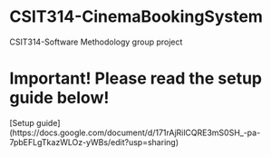 # CSIT314-CinemaBookingSystem
CSIT314-Software Methodology group project
<br>
<h1>Important! Please read the setup guide below!</h1>
[Setup guide](https://docs.google.com/document/d/171rAjRilCQRE3mS0SH_-pa-7pbEFLgTkazWLOz-yWBs/edit?usp=sharing)
